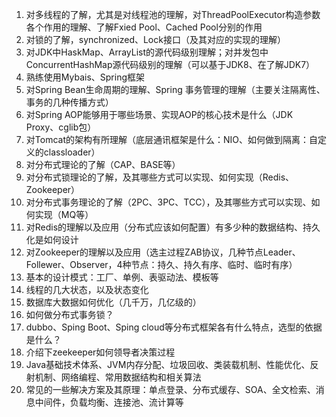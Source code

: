 1. 对多线程的了解，尤其是对线程池的理解，对ThreadPoolExecutor构造参数各个作用的理解、了解Fxied Pool、Cached Pool分别的作用
2. 对锁的了解，synchronized、Lock接口（及其对应的实现的理解）
3. 对JDK中HaskMap、ArrayList的源代码级别理解；对并发包中ConcurrentHashMap源代码级别的理解（可以基于JDK8、在了解JDK7）
4. 熟练使用Mybais、Spring框架
5. 对Spring Bean生命周期的理解、Spring 事务管理的理解（主要关注隔离性、事务的几种传播方式）
6. 对Spring AOP能够用于哪些场景、实现AOP的核心技术是什么（JDK Proxy、cglib包）
7. 对Tomcat的架构有所理解（底层通讯框架是什么：NIO、如何做到隔离：自定义的classloader）
8. 对分布式理论的了解（CAP、BASE等）
9. 对分布式锁理论的了解，及其哪些方式可以实现、如何实现（Redis、Zookeeper）
10. 对分布式事务理论的了解（2PC、3PC、TCC），及其哪些方式可以实现、如何实现（MQ等）
11. 对Redis的理解以及应用（分布式应该如何配置）有多少种的数据结构、持久化是如何设计
12. 对Zookeeper的理解以及应用（选主过程ZAB协议，几种节点Leader、Follewer、Observer，4种节点：持久、持久有序、临时、临时有序）
13. 基本的设计模式：工厂、单例、表驱动法、模板等
14. 线程的几大状态，以及状态变化
15. 数据库大数据如何优化（几千万，几亿级的）
16. 如何做分布式事务锁？
17. dubbo、Sping Boot、Sping cloud等分布式框架各有什么特点，选型的依据是什么？
18. 介绍下zeekeeper如何领导者决策过程
19. Java基础技术体系、JVM内存分配、垃圾回收、类装载机制、性能优化、反射机制、网络编程、常用数据结构和相关算法
20. 常见的一些解决方案及其原理：单点登录、分布式缓存、SOA、全文检索、消息中间件，负载均衡、连接池、流计算等